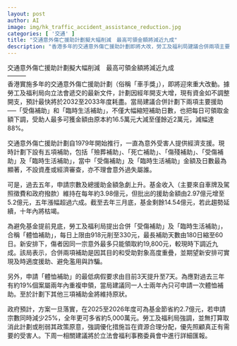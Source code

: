 ```yaml
---
layout: post
author: AI
image: img/hk_traffic_accident_assistance_reduction.jpg
categories: [ '交通' ]
title: "交通意外傷亡援助計劃擬大幅削減　最高可領金額將減近九成"
description: "香港多年的交通意外傷亡援助計劃即將大改，勞工及福利局建議合併兩項主要補助並大幅下調金額及縮短補助日數，最高可獲金額從約16.5萬元減至近2萬元，減幅達88%。措施旨在應對基金資金短缺，預計新安排可大幅減省支出，其他三項補助則維持不變。建議下週將於立法會詳談。"
---
```

交通意外傷亡援助計劃擬大幅削減　最高可領金額將減近九成  
———  
香港實施多年的交通意外傷亡援助計劃（俗稱「車手獎」），即將迎來重大改動。據勞工及福利局向立法會遞交的最新文件，計劃因經年開支大增，現有資金如不調整開支，預計最快將於2032至2033年度耗盡。當局建議合併計劃下兩項主要援助──「受傷補助」和「臨時生活補助」，不僅大幅縮短補助日數，也把每日可領取金額下調，受助人最多可獲金額由原本約16.5萬元大減至僅餘近2萬元，減幅達88%。

交通意外傷亡援助計劃自1979年開始推行，一直為意外受害人提供經濟支援。現時計劃下設有五項補助，包括「殮葬補助」、「死亡補助」、「傷殘補助」、「受傷補助」及「臨時生活補助」，當中「受傷補助」及「臨時生活補助」金額及日數最為顯著，不設資產或經濟審查，亦不理會意外過失屬誰。

可是，過去五年，申請宗數及總援助金額急劇上升。基金收入（主要來自車牌及駕照徵費和政府撥款）維持在每年約3.98億元，但批出的援助金額由2.97億元增至5.2億元，五年漲幅超過六成。截至去年三月底，基金剩餘14.54億元，若此趨勢延續，十年內將枯竭。

為避免基金提前見底，勞工及福利局提出合併「受傷補助」及「臨時生活補助」，合稱「體恤補助」，每日上限由918元削至330元，最長補助天數由180日縮至60日。新安排下，傷者因同一宗意外最多只能領取約19,800元，較現時下調近九成。該局表示，合併兩項補助是因其目的和受助對象高度重疊，並期望新安排可實現及時適度援助、避免濫用與詐騙。

另外，申請「體恤補助」的最低病假要求由目前3天提升至7天。為應對過去三年有約19%個案屬兩年內重複申領，當局建議同一人士兩年內只可申請一次體恤補助。至於計劃下其他三項補助金將維持原狀。

政府預計，方案一旦落實，在2025至2026年度可為基金節省約2.7億元，若申請宗數同時減少25%，全年更可多省約5,000萬元。勞工及福利局強調，並無打算取消此計劃或削弱其政策原意，強調優化措施旨在資源合理分配，優先照顧真正有需要的受害人。下周一相關建議將於立法會福利事務委員會中進行詳細匯報。